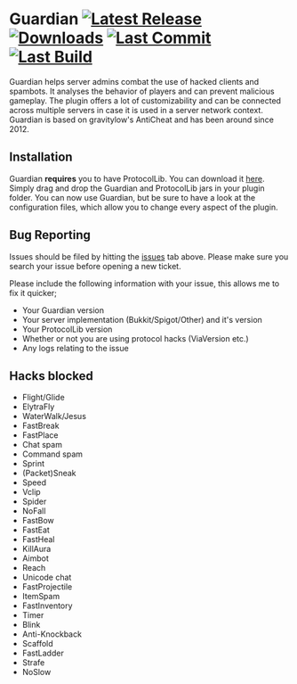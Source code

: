 Guardian [![Latest Release](https://img.shields.io/github/v/release/Rammelkast/Guardian)](https://github.com/Rammelkast/Guardian/releases) [![Downloads](https://img.shields.io/github/downloads/Rammelkast/Guardian/total)](https://github.com/Rammelkast/Guardian/releases) [![Last Commit](https://img.shields.io/github/last-commit/Rammelkast/Guardian)](https://github.com/Rammelkast/Guardian/commits/master) [![Last Build](https://img.shields.io/jenkins/build?jobUrl=https%3A%2F%2Fci.rammelkast.com%2Fjob%2FGuardian)](https://ci.rammelkast.com/job/Guardian/lastBuild/)
=============
Guardian helps server admins combat the use of hacked clients and spambots. It analyses the behavior of players and can prevent malicious gameplay. The plugin offers a lot of customizability and can be connected across multiple servers in case it is used in a server network context. Guardian is based on gravitylow's AntiCheat and has been around since 2012.

Installation
------------
Guardian **requires** you to have ProtocolLib. You can download it [here](https://www.spigotmc.org/resources/protocollib.1997/).
Simply drag and drop the Guardian and ProtocolLib jars in your plugin folder. You can now use Guardian, but be sure to have a look at the configuration files, which allow you to change every aspect of the plugin.

Bug Reporting
------------

Issues should be filed by hitting the [issues](https://github.com/Rammelkast/Guardian/issues?state=open) tab above. Please make sure you search your issue before opening a new ticket.

Please include the following information with your issue, this allows me to fix it quicker;
* Your Guardian version
* Your server implementation (Bukkit/Spigot/Other) and it's version
* Your ProtocolLib version
* Whether or not you are using protocol hacks (ViaVersion etc.)
* Any logs relating to the issue

Hacks blocked
-------
* Flight/Glide
* ElytraFly
* WaterWalk/Jesus
* FastBreak
* FastPlace
* Chat spam
* Command spam
* Sprint
* (Packet)Sneak
* Speed
* Vclip
* Spider
* NoFall
* FastBow
* FastEat
* FastHeal
* KillAura
* Aimbot
* Reach
* Unicode chat
* FastProjectile
* ItemSpam
* FastInventory
* Timer
* Blink
* Anti-Knockback
* Scaffold
* FastLadder
* Strafe
* NoSlow